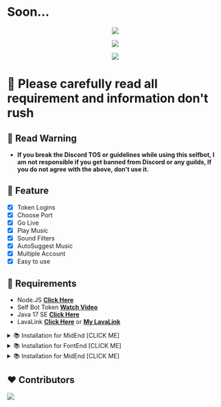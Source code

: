 # Soon...
<p align="center">
<img src="https://capsule-render.vercel.app/api?type=waving&color=gradient&height=200&section=header&text=ExpertiseX&fontSize=80&fontAlignY=35&animation=twinkling&fontColor=gradient"/> </a> 
</p>

<p align="center"> 
  <a href="https://discord.gg/SNG3dh3MbR" target="_blank"> <img src="https://discordapp.com/api/guilds/903043706410643496/widget.png?style=banner2"/> </a> 
</p>

<p align="center"> 
  <a href="https://ko-fi.com/nanotect" target="_blank"> <img src="https://ko-fi.com/img/githubbutton_sm.svg"/> </a> 
</p>

# 🛑 Please carefully read all requirement and information don't rush

## 📌 Read Warning
- **If you break the Discord TOS or guidelines while using this selfbot, I am not responsible if you get banned from Discord or any guilds, If you do not agree with the above, don't use it.**

## 📑 Feature
- [x] Token Logins
- [x] Choose Port
- [x] Go Live
- [x] Play Music
- [x] Sound Filters
- [x] AutoSuggest Music
- [x] Multiple Account
- [x] Easy to use

## 📎 Requirements

- Node.JS **[Click Here](https://nodejs.org/en/download/)**
- Self Bot Token **[Watch Video](https://youtu.be/OpuBH2EDMOg)**
- Java 17 SE **[Click Here](https://download.oracle.com/java/17/archive/jdk-17.0.12_windows-x64_bin.msi)**
- LavaLink **[Click Here](https://lavalink.dev/getting-started/index.html)** or **[My LavaLink](https://limewire.com/d/ScvMM#NrXPVtXJ3j)**

<details><summary>📚 Installation for MidEnd [CLICK ME]</summary>
<p>

## 📚 Installation for MidEnd

```
git clone https://github.com/Adivise/ExpertiseX
cd ExpertiseX/MidEnd
npm install
```

After installation for `MidEnd` all you can use `node index.js` to start.

</p>
</details>

<details><summary>📚 Installation for FontEnd [CLICK ME]</summary>
<p>

## 📚 Installation for FontEnd

```
git clone https://github.com/Adivise/ExpertiseX
cd ExpertiseX/FontEnd
npm install
```

## 📄 Configuration for FontEnd

Goto `src/module/config.json.example` Copy or Rename `config.json.example` to `config.json` and fill out the values:

```json
module.exports = {
    ip: 'localhost',
}
```

After installation for `FontEnd` all you can use `npm run start` to start.

</p>
</details>

<details><summary>📚 Installation for MidEnd [CLICK ME]</summary>
<p>

## 📚 Installation for BackEnd

```
git clone https://github.com/Adivise/ExpertiseX
cd ExpertiseX/BackEnd
npm install
```

## 📄 Configuration for BackEnd

Goto `.env.example` Copy or Rename `.env.example` to `.env` and fill out the values:

```env
# Nodes
NODE_NAME=NanoSpace
NODE_URL=localhost:5555
NODE_AUTH=nanospace
```

After installation for BackEnd you can use `node index.js` to start.

</p>
</details>


## ❤️ Contributors

<a href="https://github.com/Adivise/ExpertiseX/graphs/contributors">
  <img src="https://contributors-img.web.app/image?repo=Adivise/ExpertiseX" />
</a>
